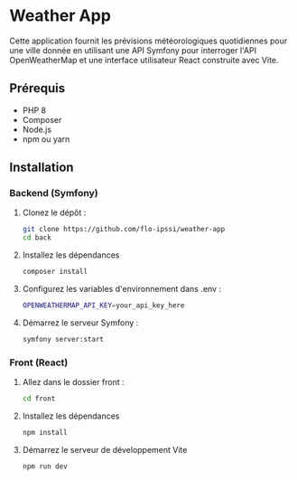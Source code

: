 # Weather App

Cette application fournit les prévisions météorologiques quotidiennes pour une ville donnée en utilisant une API Symfony pour interroger l'API OpenWeatherMap et une interface utilisateur React construite avec Vite.

## Prérequis

- PHP 8
- Composer
- Node.js
- npm ou yarn

## Installation

### Backend (Symfony)

1. Clonez le dépôt :

   ```bash
   git clone https://github.com/flo-ipssi/weather-app
   cd back

2. Installez les dépendances 

   ```bash
   composer install

3. Configurez les variables d'environnement dans .env :

   ```bash
   OPENWEATHERMAP_API_KEY=your_api_key_here

4. Démarrez le serveur Symfony :

   ```bash
   symfony server:start


### Front (React)

1. Allez dans le dossier front :

   ```bash
   cd front

2. Installez les dépendances 

   ```bash
   npm install

3. Démarrez le serveur de développement Vite 

   ```bash
   npm run dev

